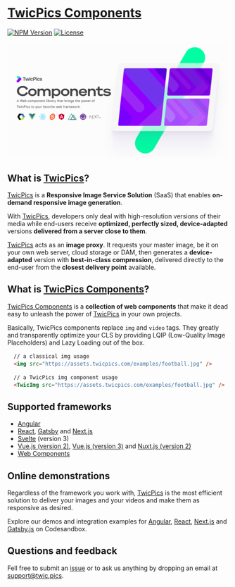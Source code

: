 


# [TwicPics Components](https://www.npmjs.com/package/@twicpics/components)

[![NPM Version][npm-image]][npm-url]
[![License][license-image]][license-url]

![TwicPics Components](https://raw.githubusercontent.com/twicpics/components/0.6.2/documentation/resources/components-cover.png)



<div id='what-is-twicpics'/>

## What is [TwicPics](https://www.twicpics.com/?utm_source=github&utm_medium=organic&utm_campaign=components)? 

[TwicPics](https://www.twicpics.com/?utm_source=github&utm_medium=organic&utm_campaign=components) is a __Responsive Image Service Solution__ (SaaS) that enables __on-demand responsive image generation__.

With [TwicPics](https://www.twicpics.com/?utm_source=github&utm_medium=organic&utm_campaign=components), developers only deal with high-resolution versions of their media while end-users receive __optimized, perfectly sized, device-adapted__ versions __delivered from a server close to them__.

[TwicPics](https://www.twicpics.com/?utm_source=github&utm_medium=organic&utm_campaign=components) acts as an __image proxy__. It requests your master image, be it on your own web server, cloud storage or DAM, then generates a __device-adapted__ version with __best-in-class compression__, delivered directly to the end-user from the __closest delivery point__ available.

<div id='what-is-twicpics-components'/>

## What is [TwicPics Components](https://www.npmjs.com/package/@twicpics/components)?

[TwicPics Components](https://www.npmjs.com/package/@twicpics/components) is a __collection of web components__ that make it dead easy to unleash the power of [TwicPics](https://www.twicpics.com/?utm_source=github&utm_medium=organic&utm_campaign=components) in your own projects.

Basically, TwicPics components replace `img` and `video` tags. They greatly and transparently optimize your CLS by providing LQIP (Low-Quality Image Placeholders) and Lazy Loading out of the box.

```html
  // a classical img usage
  <img src="https://assets.twicpics.com/examples/football.jpg" />
```

```html
  // a TwicPics img component usage
  <TwicImg src="https://assets.twicpics.com/examples/football.jpg" />
```

## Supported frameworks

- [Angular](https://github.com/TwicPics/components/blob/0.6.2/documentation/angular.md)
- [React](https://github.com/TwicPics/components/blob/0.6.2/documentation/react.md), [Gatsby](https://github.com/TwicPics/components/blob/0.6.2/documentation/gatsby.md) and [Next.js](https://github.com/TwicPics/components/blob/0.6.2/documentation/next.md)
- [Svelte](https://github.com/TwicPics/components/blob/0.6.2/documentation/svelte3.md) (version 3)
- [Vue.js (version 2)](https://github.com/TwicPics/components/blob/0.6.2/documentation/vue2.md), [Vue.js (version 3)](https://github.com/TwicPics/components/blob/0.6.2/documentation/vue3.md) and [Nuxt.js (version 2)](https://github.com/TwicPics/components/blob/0.6.2/documentation/nuxt2.md)
- [Web Components](https://github.com/TwicPics/components/blob/0.6.2/documentation/webComponents.md)

## Online demonstrations

Regardless of the framework you work with, [TwicPics](https://www.twicpics.com/?utm_source=github&utm_medium=organic&utm_campaign=components) is the most efficient solution to deliver your images and your videos and make them as responsive as desired.

Explore our demos and integration examples for [Angular](https://twicpics-angular-demo.netlify.app/?utm_source=sendinblue&utm_campaign=github&utm_medium=github), [React](https://twicpics-react-demo.netlify.app/?utm_source=sendinblue&utm_campaign=github&utm_medium=github), [Next.js](https://twicpics-next-demo.netlify.app/?utm_source=sendinblue&utm_campaign=github&utm_medium=github) and [Gatsby.js](https://twicpics-gatsby-demo.netlify.app/?utm_source=sendinblue&utm_campaign=github&utm_medium=github) on Codesandbox.

<div id='getting-help'/>

## Questions and feedback

Fell free to submit an [issue](https://github.com/TwicPics/components/issues) or to ask us anything by dropping an email at [support@twic.pics](mailto:support@twic.pics).


[license-image]: https://img.shields.io/npm/l/@twicpics/components.svg?style=flat-square
[license-url]: https://raw.githubusercontent.com/twicpics/components/master/LICENSE
[npm-image]: https://img.shields.io/npm/v/@twicpics/components.svg?style=flat-square
[npm-url]: https://npmjs.org/package/@twicpics/components